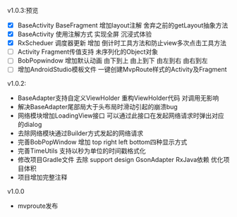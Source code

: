 v1.0.3:预览

- [x] BaseActivity BaseFragment 增加layout注解  舍弃之前的getLayout抽象方法
- [x] BaseActivity  使用注解方式 实现全屏  沉浸式体验
- [x] RxScheduer 调度器更新  增加 倒计时工具方法和防止view多次点击工具方法
- [ ] Activity Fragment传值支持 未序列化的Object对象
- [ ] BobPopwindow 增加默认动画  由下到上 由上到下 由左到右 由右到左
- [ ] 增加AndroidStudio模板文件 一键创建MvpRoute样式的Activity及Fragment

v1.0.2:

- BaseAdapter支持自定义ViewHolder 重构ViewHolder代码  对调用无影响
- 解决BaseAdapter尾部局大于头布局时滑动引起的崩溃bug
- 网络模块增加LoadingView接口 可以通过此接口在发起网络请求时弹出对应的dialog
- 去除网络模块通过Builder方式发起的网络请求
- 完善BobPopWindow  增加 top right left bottom四种显示方式
- 完善TimeUtils  支持以秒为单位的时间戳格式化
- 修改项目Gradle文件  去除 support design GsonAdapter RxJava依赖 优化项目体积
-  项目增加完整注释

v1.0.0
- mvproute发布
